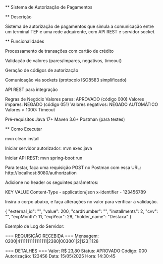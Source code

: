 ** Sistema de Autorização de Pagamentos

** Descrição

Sistema de autorização de pagamentos que simula a comunicação entre um terminal TEF e uma rede adquirente, com API REST e servidor socket.

** Funcionalidades

Processamento de transações com cartão de crédito

Validação de valores (pares/ímpares, negativos, timeout)

Geração de códigos de autorização

Comunicação via sockets (protocolo ISO8583 simplificado)

API REST para integração

Regras de Negócio
Valores pares: APROVADO (código 000)
Valores ímpares: NEGADO (código 051)
Valores negativos: NEGADO AUTOMÁTICO
Valores > 1000: Timeout

Pré-requisitos
Java 17+
Maven 3.6+
Postman (para testes)

** Como Executar

mvn clean install

Iniciar servidor autorizador:
mvn exec:java

Iniciar API REST:
mvn spring-boot:run

Para testar, faça uma requisição POST no Postman com essa URL: http://localhost:8080/authorization

Adicione no header os seguintes parâmetros:

KEY            VALUE
Content-Type - application/json
x-identifier - 123456789

Insira o corpo abaixo, e faça alterações no valor para verificar a validação.

{
  "external_id": "",
  "value": 200,
  "cardNumber": "",
  "installments": 2,
  "cvv": "",
  "expMonth": 11,
  "expYear": 28,
  "holder_name": "Destaxa"
}

Exemplo de Log do Servidor:

=== REQUISIÇÃO RECEBIDA ===
Mensagem: 0200|4111111111111111|2380|003001|2|123|1128

=== DETALHES ===
Valor: R$ 23,80
Status: APROVADO
Código: 000
Autorização: 123456
Data: 15/05/2025
Hora: 14:30:45